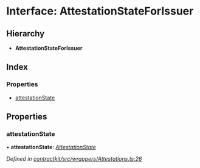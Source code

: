 # Interface: AttestationStateForIssuer

## Hierarchy

* **AttestationStateForIssuer**

## Index

### Properties

* [attestationState](_contractkit_src_wrappers_attestations_.attestationstateforissuer.md#attestationstate)

## Properties

###  attestationState

• **attestationState**: *[AttestationState](../enums/_contractkit_src_wrappers_attestations_.attestationstate.md)*

*Defined in [contractkit/src/wrappers/Attestations.ts:26](https://github.com/celo-org/celo-monorepo/blob/master/packages/contractkit/src/wrappers/Attestations.ts#L26)*
